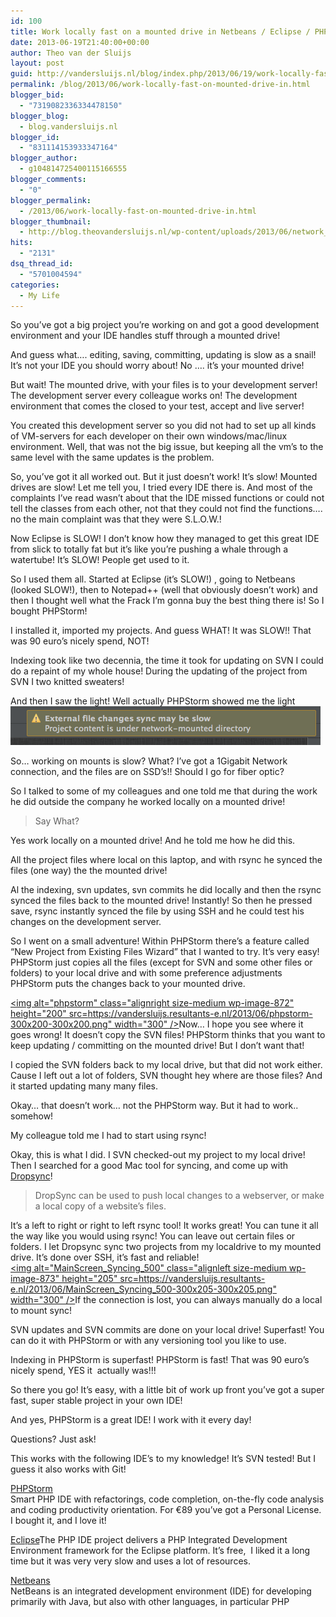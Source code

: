```yaml
---
id: 100
title: Work locally fast on a mounted drive in Netbeans / Eclipse / PHPStorm
date: 2013-06-19T21:40:00+00:00
author: Theo van der Sluijs
layout: post
guid: http://vandersluijs.nl/blog/index.php/2013/06/19/work-locally-fast-on-mounted-drive-in/
permalink: /blog/2013/06/work-locally-fast-on-mounted-drive-in.html
blogger_bid:
  - "7319082336334478150"
blogger_blog:
  - blog.vandersluijs.nl
blogger_id:
  - "831114153933347164"
blogger_author:
  - g104814725400115166555
blogger_comments:
  - "0"
blogger_permalink:
  - /2013/06/work-locally-fast-on-mounted-drive-in.html
blogger_thumbnail:
  - http://blog.theovandersluijs.nl/wp-content/uploads/2013/06/network_mounted_directory_may_be_slow_phpstorm-300x37-300x37.png
hits:
  - "2131"
dsq_thread_id:
  - "5701004594"
categories:
  - My Life
---
```

So you&#8217;ve got a big project you&#8217;re working on and got a good development environment and your IDE handles stuff through a mounted drive!

And guess what&#8230;. editing, saving, committing, updating is slow as a snail! It&#8217;s not your IDE you should worry about! No &#8230;. it&#8217;s your mounted drive!  
<!--more-->

But wait! The mounted drive, with your files is to your development server! The development server every colleague&nbsp;works on! The development environment that comes the closed to your test, accept and live server!

You created this development server so you did not had to set up all kinds of VM-servers for each developer on their own windows/mac/linux environment. Well, that was not the big issue, but keeping all the vm&#8217;s to the same level with the same updates is the problem.

So, you&#8217;ve got it all worked out. But it just doesn&#8217;t work! It&#8217;s slow! Mounted drives are slow! Let me tell you, I tried every IDE there is. And most of the complaints I&#8217;ve read wasn&#8217;t about that the IDE missed functions or could not tell the classes from each other, not that they could not find the functions&#8230;. no the main complaint was that they were S.L.O.W.!

Now Eclipse is SLOW! I don&#8217;t know how they managed to get this great IDE from slick to totally fat but it&#8217;s like you&#8217;re pushing a whale through a watertube! It&#8217;s SLOW! People get used to it.

So I used them all. Started at Eclipse (it&#8217;s SLOW!) , going to Netbeans (looked SLOW!), then to Notepad++ (well that obviously doesn&#8217;t work) and then I thought well what the Frack I&#8217;m gonna buy the best thing there is! So I bought PHPStorm!

I installed it, imported my projects. And guess WHAT! It was SLOW!! That was 90 euro&#8217;s nicely spend, NOT!

Indexing took like two decennia, the time it took for updating on SVN I could do a repaint of my whole house! During the updating of the project from SVN I two knitted sweaters!

And then I saw the light! Well actually PHPStorm showed me the light![<img alt="network_mounted_directory_may_be_slow_phpstorm" class="alignleft size-medium wp-image-870" height="37" src=https://vandersluijs.resultants-e.nl/2013/06/network_mounted_directory_may_be_slow_phpstorm-300x37-300x37.png" width="300" />](/images/2013/06/network_mounted_directory_may_be_slow_phpstorm-300x37.png)

So&#8230; working on mounts is slow? What? I&#8217;ve got a&nbsp;1Gigabit Network connection, and the files are on SSD&#8217;s!! Should I go for fiber optic?

So I talked to some of my colleagues and one told me that during the work he did outside the company he worked locally on a mounted drive!

> Say What?

Yes work locally on a mounted drive! And he told me how he did this.

All the project files where local on this laptop, and with rsync he synced the files (one way) the the mounted drive!

Al the indexing, svn updates, svn commits he did locally and then the rsync synced the files back to the mounted drive! Instantly! So then he pressed save, rsync instantly synced the file by using SSH and he could test his changes on the development server.

So I went on a small adventure! Within PHPStorm there&#8217;s a feature called &#8220;New Project from Existing Files Wizard&#8221; that I wanted to try.&nbsp;It&#8217;s very easy! PHPStorm just copies all the files (except for SVN and some other files or folders) to your local drive and with some preference adjustments PHPStorm puts the changes back to your mounted drive.

[<img alt="phpstorm" class="alignright size-medium wp-image-872" height="200" src=https://vandersluijs.resultants-e.nl/2013/06/phpstorm-300x200-300x200.png" width="300" />](/images/2013/06/phpstorm-300x200.png)Now&#8230; I hope you see where it goes wrong! It doesn&#8217;t copy the SVN files! PHPStorm thinks that you want to keep updating / committing on the mounted drive! But I don&#8217;t want that!

I copied the SVN folders back to my local drive, but that did not work either. Cause I left out a lot of folders, SVN&nbsp;thought hey where are those files? And it started updating many many files.

Okay&#8230; that doesn&#8217;t work&#8230; not the PHPStorm way. But it had to work.. somehow!

My colleague told me I had to start using rsync!

Okay, this is what I did. I SVN checked-out my project to my local drive! Then I searched for a good Mac tool for syncing, and come up with <a href="http://www.mudflatsoftware.com/dropsync.html" target="_blank" title="Syncing Files">Dropsync</a>!

> DropSync can be used to push local changes to a webserver, or make a local copy of a website&#8217;s files.

It&#8217;s a left to right or right to left rsync tool! It works great! You can tune it all the way like you would using rsync! You can leave out certain files or folders. I let Dropsync sync two projects from my localdrive to my mounted drive. It&#8217;s done over SSH, it&#8217;s fast and reliable!  
[<img alt="MainScreen_Syncing_500" class="alignleft size-medium wp-image-873" height="205" src=https://vandersluijs.resultants-e.nl/2013/06/MainScreen_Syncing_500-300x205-300x205.png" width="300" />](/images/2013/06/MainScreen_Syncing_500-300x205.png)If the connection is lost, you can always manually do a local to mount sync!

SVN updates and SVN commits are done on your local drive! Superfast! You can do it with PHPStorm or with any versioning tool you like to use.

Indexing in PHPStorm is superfast! PHPStorm is fast!&nbsp;That was 90 euro&#8217;s nicely spend, YES it &nbsp;actually was!!!

So there you go! It&#8217;s easy, with a little bit of work up front you&#8217;ve got a super fast, super stable project in your own IDE!

And yes, PHPStorm is a great IDE! I work with it every day!

Questions? Just ask!

This works with the following IDE&#8217;s to my knowledge! It&#8217;s SVN tested! But I guess it also works with Git!

<a href="http://www.jetbrains.com/phpstorm/" target="_blank" title="PHP IDE for developing smarter, not harder">PHPStorm</a>  
Smart PHP IDE with refactorings, code completion, on-the-fly code analysis and coding productivity orientation. For&nbsp;€89 you&#8217;ve got a Personal License. I bought it, and I love it!

<a href="http://www.eclipse.org/" target="_blank" title="A project aiming to provide a universal toolset for development. ">Eclipse</a>The PHP IDE project delivers a PHP Integrated Development Environment framework for the Eclipse platform. It&#8217;s free, &nbsp;I liked it a long time but it was very very slow and uses a lot of resources.

<a href="https://netbeans.org/" target="_blank" title="Fully-featured Java IDE written completely in Java, with many modules available, such as: debugger, form editor, object browser, CVS, emacs">Netbeans</a>  
NetBeans&nbsp;is an integrated development environment (IDE) for developing primarily with Java, but also with other languages, in particular PHP